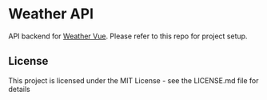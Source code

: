 # Weather API

API backend for [Weather Vue](https://github.com/KyleMitton711/weather-vue). Please refer to this repo for project setup.

## License 
This project is licensed under the MIT License - see the LICENSE.md file for details
